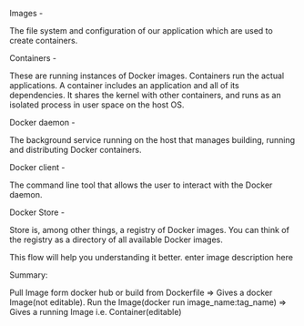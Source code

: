 Images -

The file system and configuration of our application which are used to create containers.

Containers -

These are running instances of Docker images. Containers run the actual applications. A container includes an application and all of its dependencies. It shares the kernel with other containers, and runs as an isolated process in user space on the host OS.

Docker daemon -

The background service running on the host that manages building, running and distributing Docker containers.

Docker client -

The command line tool that allows the user to interact with the Docker daemon.

Docker Store -

Store is, among other things, a registry of Docker images. You can think of the registry as a directory of all available Docker images.

This flow will help you understanding it better. enter image description here

Summary:

Pull Image form docker hub or build from Dockerfile => Gives a docker Image(not editable).
Run the Image(docker run image_name:tag_name) => Gives a running Image i.e. Container(editable)
